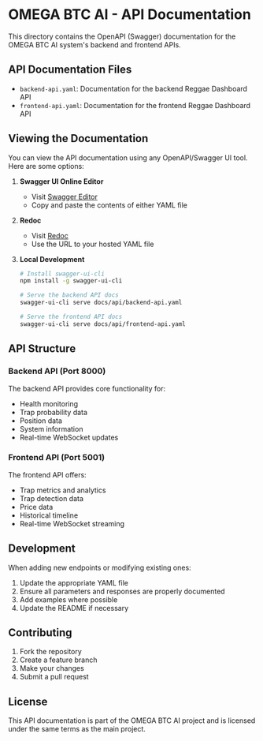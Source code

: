 # OMEGA BTC AI - API Documentation

This directory contains the OpenAPI (Swagger) documentation for the OMEGA BTC AI system's backend and frontend APIs.

## API Documentation Files

- `backend-api.yaml`: Documentation for the backend Reggae Dashboard API
- `frontend-api.yaml`: Documentation for the frontend Reggae Dashboard API

## Viewing the Documentation

You can view the API documentation using any OpenAPI/Swagger UI tool. Here are some options:

1. **Swagger UI Online Editor**
   - Visit [Swagger Editor](https://editor.swagger.io/)
   - Copy and paste the contents of either YAML file

2. **Redoc**
   - Visit [Redoc](https://redocly.github.io/redoc/)
   - Use the URL to your hosted YAML file

3. **Local Development**

   ```bash
   # Install swagger-ui-cli
   npm install -g swagger-ui-cli

   # Serve the backend API docs
   swagger-ui-cli serve docs/api/backend-api.yaml

   # Serve the frontend API docs
   swagger-ui-cli serve docs/api/frontend-api.yaml
   ```

## API Structure

### Backend API (Port 8000)

The backend API provides core functionality for:

- Health monitoring
- Trap probability data
- Position data
- System information
- Real-time WebSocket updates

### Frontend API (Port 5001)

The frontend API offers:

- Trap metrics and analytics
- Trap detection data
- Price data
- Historical timeline
- Real-time WebSocket streaming

## Development

When adding new endpoints or modifying existing ones:

1. Update the appropriate YAML file
2. Ensure all parameters and responses are properly documented
3. Add examples where possible
4. Update the README if necessary

## Contributing

1. Fork the repository
2. Create a feature branch
3. Make your changes
4. Submit a pull request

## License

This API documentation is part of the OMEGA BTC AI project and is licensed under the same terms as the main project.
